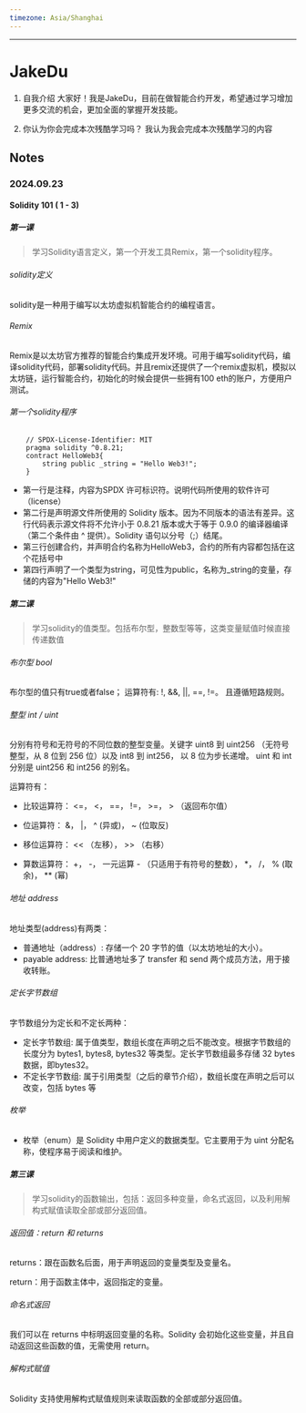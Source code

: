 ```yaml
---
timezone: Asia/Shanghai
---
```


---

# JakeDu

1. 自我介绍
  大家好！我是JakeDu，目前在做智能合约开发，希望通过学习增加更多交流的机会，更加全面的掌握开发技能。

2. 你认为你会完成本次残酷学习吗？
  我认为我会完成本次残酷学习的内容

## Notes

<!-- Content_START -->

### 2024.09.23
#### Solidity 101 ( 1 - 3)
##### 第一课
> 学习Solidity语言定义，第一个开发工具Remix，第一个solidity程序。
###### solidity定义
  solidity是一种用于编写以太坊虚拟机智能合约的编程语言。

###### Remix
  Remix是以太坊官方推荐的智能合约集成开发环境。可用于编写solidity代码，编译solidity代码，部署solidity代码。并且remix还提供了一个remix虚拟机，模拟以太坊链，运行智能合约，初始化的时候会提供一些拥有100 eth的账户，方便用户测试。
###### 第一个solidity程序
``` solidity
    // SPDX-License-Identifier: MIT
    pragma solidity ^0.8.21;
    contract HelloWeb3{
        string public _string = "Hello Web3!";
    }
```
- 第一行是注释，内容为SPDX 许可标识符。说明代码所使用的软件许可（license）
- 第二行是声明源文件所使用的 Solidity 版本。因为不同版本的语法有差异。这行代码表示源文件将不允许小于 0.8.21 版本或大于等于 0.9.0 的编译器编译（第二个条件由 ^ 提供）。Solidity 语句以分号（;）结尾。
- 第三行创建合约，并声明合约名称为HelloWeb3，合约的所有内容都包括在这个花括号中
- 第四行声明了一个类型为string，可见性为public，名称为_string的变量，存储的内容为"Hello Web3!"

##### 第二课
> 学习solidity的值类型。包括布尔型，整数型等等，这类变量赋值时候直接传递数值
###### 布尔型 bool
  布尔型的值只有true或者false；
  运算符有: !, &&, ||, ==, !=。 且遵循短路规则。
###### 整型 int / uint
  分别有符号和无符号的不同位数的整型变量。关键字 uint8 到 uint256 （无符号整型，从 8 位到 256 位）以及 int8 到 int256， 以 8 位为步长递增。 uint 和 int 分别是 uint256 和 int256 的别名。

  运算符有：
  - 比较运算符： <=， <， ==， !=， >=， > （返回布尔值）

  - 位运算符： &， |， ^ (异或)， ~ (位取反)

  - 移位运算符： << （左移）， >> （右移）

  - 算数运算符： +， -， 一元运算 - （只适用于有符号的整数）， *， /， % (取余)， ** (幂)

###### 地址 address 
地址类型(address)有两类：
- 普通地址（address）: 存储一个 20 字节的值（以太坊地址的大小）。
- payable address: 比普通地址多了 transfer 和 send 两个成员方法，用于接收转账。

###### 定长字节数组
字节数组分为定长和不定长两种：

- 定长字节数组: 属于值类型，数组长度在声明之后不能改变。根据字节数组的长度分为 bytes1, bytes8, bytes32 等类型。定长字节数组最多存储 32 bytes 数据，即bytes32。
- 不定长字节数组: 属于引用类型（之后的章节介绍），数组长度在声明之后可以改变，包括 bytes 等
###### 枚举
- 枚举（enum）是 Solidity 中用户定义的数据类型。它主要用于为 uint 分配名称，使程序易于阅读和维护。

##### 第三课
> 学习solidity的函数输出，包括：返回多种变量，命名式返回，以及利用解构式赋值读取全部或部分返回值。

###### 返回值：return 和 returns
returns：跟在函数名后面，用于声明返回的变量类型及变量名。

return：用于函数主体中，返回指定的变量。

###### 命名式返回
我们可以在 returns 中标明返回变量的名称。Solidity 会初始化这些变量，并且自动返回这些函数的值，无需使用 return。

###### 解构式赋值
Solidity 支持使用解构式赋值规则来读取函数的全部或部分返回值。
<!-- Content_END -->
